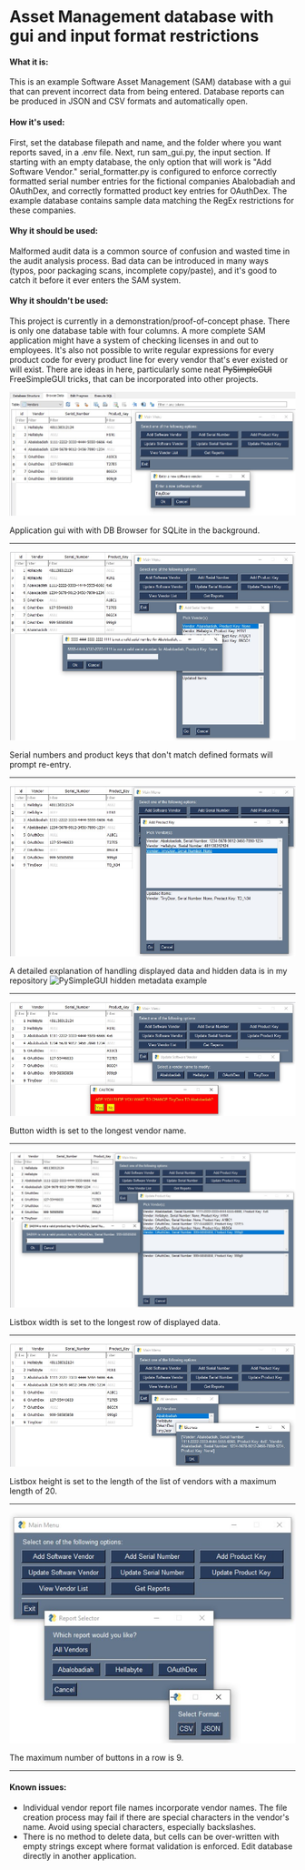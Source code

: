 # Asset Management database with gui and input format restrictions

#### What it is:

This is an example Software Asset Management (SAM) database with a gui that can prevent incorrect data from being entered. 
Database reports can be produced in JSON and CSV formats and automatically open.

#### How it's used:

First, set the database filepath and name, and the folder where you want reports saved, in a .env file. Next, run 
sam_gui.py, the input section. If starting with an empty database, the only option that will work is "Add Software Vendor."
serial_formatter.py is configured to enforce correctly formatted serial number entries for the fictional companies 
Abalobadiah and OAuthDex, and correctly formatted product key entries for OAuthDex. The example database contains sample
data matching the RegEx restrictions for these companies.

#### Why it should be used:

Malformed audit data is a common source of confusion and wasted time in the audit analysis process.
Bad data can be introduced in many ways (typos, poor packaging scans, incomplete copy/paste), and it's good to catch it 
before it ever enters the SAM system.

#### Why it shouldn't be used:

This project is currently in a demonstration/proof-of-concept phase. There is only one database table with four columns.
A more complete SAM application might have a system of checking licenses in and out to employees.
It's also not possible to write regular expressions for every product code for every product line for every vendor that's 
ever existed or will exist. There are ideas in here, particularly some neat ~~PySimpleGUI~~ FreeSimpleGUI tricks, that can be incorporated
into other projects.

![add software vendor](https://raw.githubusercontent.com/Varigarble/serial-number-format-validator/master/1_163504.JPG?raw=True)

Application gui with with DB Browser for SQLite in the background.
___
![add serial number](https://github.com/Varigarble/serial-number-format-validator/blob/master/2_164537.JPG)

Serial numbers and product keys that don't match defined formats will prompt re-entry.
___
![add product key](https://github.com/Varigarble/serial-number-format-validator/blob/master/3_171649.JPG)

A detailed explanation of handling displayed data and hidden data is in my repository ![PySimpleGUI hidden metadata example](https://github.com/Varigarble/pysimplegui_hidden_metadata)
___
![update software vendor](https://github.com/Varigarble/serial-number-format-validator/blob/master/4_165743.JPG)

Button width is set to the longest vendor name.
___
![update product key](https://github.com/Varigarble/serial-number-format-validator/blob/master/6_170031.JPG)

Listbox width is set to the longest row of displayed data.
___
![view vendor list](https://github.com/Varigarble/serial-number-format-validator/blob/master/7_170255.JPG)

Listbox height is set to the length of the list of vendors with a maximum length of 20.
___
![get reports](https://github.com/Varigarble/serial-number-format-validator/blob/master/8_163820.JPG)

The maximum number of buttons in a row is 9.
___

#### Known issues:

- Individual vendor report file names incorporate vendor names. The file creation process may fail if there are special
characters in the vendor's name. Avoid using special characters, especially backslashes.
- There is no method to delete data, but cells can be over-written with empty strings except where format validation is enforced. Edit database directly in another application.
